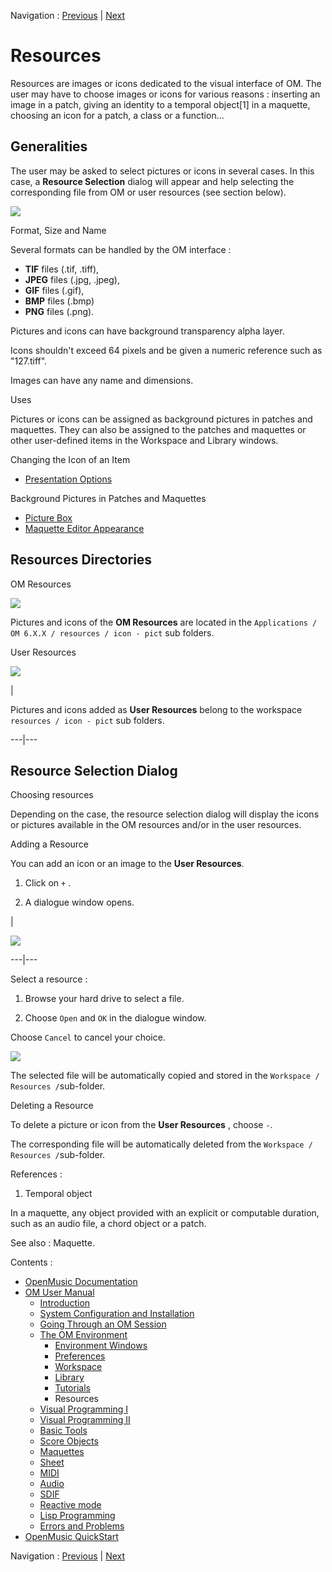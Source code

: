 Navigation : [Previous](Tutorials "page précédente\(Tutorials\)")
| [Next](BasicVisualProgramming "Next\(Visual
Programming I\)")

# Resources

Resources are images or icons dedicated to the visual interface of OM. The
user may have to choose images or icons for various reasons : inserting an
image in a patch, giving an identity to a temporal object[1] in a maquette,
choosing an icon for a patch, a class or a function...

## Generalities

The user may be asked to select pictures or icons in several cases. In this
case, a **Resource Selection** dialog will appear and help selecting the
corresponding file from OM or user resources (see section below).

![](../res/resourcesdialog.png)

Format, Size and Name

Several formats can be handled by the OM interface :

  * **TIF** files (.tif, .tiff), 
  * **JPEG** files (.jpg, .jpeg), 
  * **GIF** files (.gif), 
  * **BMP** files (.bmp) 
  * **PNG** files (.png). 

Pictures and icons can have background transparency alpha layer.

Icons shouldn't exceed 64 pixels and be given a numeric reference such as
"127.tiff".

Images can have any name and dimensions.

Uses

Pictures or icons can be assigned as background pictures in patches and
maquettes. They can also be assigned to the patches and maquettes or other
user-defined items in the Workspace and Library windows.

Changing the Icon of an Item

  * [Presentation Options](WS-Presentation)

Background Pictures in Patches and Maquettes

  * [Picture Box](PictureBox)
  * [Maquette Editor Appearance](EditorAppearance)

## Resources Directories

OM Resources

![](../res/resourcesfold1.png)

Pictures and icons of the **OM Resources** are located in the `Applications /
OM 6.X.X / resources / icon - pict` sub folders.

User Resources

![](../res/resourcesfold2.png)

|

Pictures and icons added as **User Resources** belong to the workspace `
resources / icon - pict` sub folders.  
  
---|---  
  
## Resource Selection Dialog

Choosing resources

Depending on the case, the resource selection dialog will display the icons or
pictures available in the OM resources and/or in the user resources.

Adding a Resource

You can add an icon or an image to the **User Resources**.

  1. Click on `+` .

  2. A dialogue window opens.

|

![](../res/adduserrsrc.png)  
  
---|---  
  
Select a resource :

  1. Browse your hard drive to select a file.

  2. Choose `Open` and `OK` in the dialogue window. 

Choose `Cancel` to cancel your choice.

![](../res/select-lapin.png)

The selected file will be automatically copied and stored in the `Workspace /
Resources /`sub-folder.

Deleting a Resource

To delete a picture or icon from the **User Resources** , choose `-`.

The corresponding file will be automatically deleted from the `Workspace /
Resources /`sub-folder.

References :

  1. Temporal object

In a maquette, any object provided with an explicit or computable duration,
such as an audio file, a chord object or a patch.

See also : Maquette.

Contents :

  * [OpenMusic Documentation](OM-Documentation)
  * [OM User Manual](OM-User-Manual)
    * [Introduction](00-Contents)
    * [System Configuration and Installation](Installation)
    * [Going Through an OM Session](Goingthrough)
    * [The OM Environment](Environment)
      * [Environment Windows](MainWindows)
      * [Preferences](Preferences)
      * [Workspace](Workspace)
      * [Library](Library)
      * [Tutorials](Tutorials)
      * Resources
    * [Visual Programming I](BasicVisualProgramming)
    * [Visual Programming II](AdvancedVisualProgramming)
    * [Basic Tools](BasicObjects)
    * [Score Objects](ScoreObjects)
    * [Maquettes](Maquettes)
    * [Sheet](Sheet)
    * [MIDI](MIDI)
    * [Audio](Audio)
    * [SDIF](SDIF)
    * [Reactive mode](Reactive)
    * [Lisp Programming](Lisp)
    * [Errors and Problems](errors)
  * [OpenMusic QuickStart](QuickStart-Chapters)

Navigation : [Previous](Tutorials "page précédente\(Tutorials\)")
| [Next](BasicVisualProgramming "Next\(Visual
Programming I\)")

